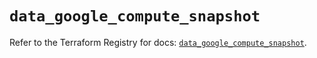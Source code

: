 # `data_google_compute_snapshot`

Refer to the Terraform Registry for docs: [`data_google_compute_snapshot`](https://registry.terraform.io/providers/hashicorp/google/5.37.0/docs/data-sources/compute_snapshot).
